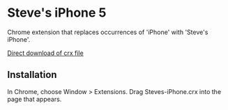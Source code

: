Steve's iPhone 5
=============

Chrome extension that replaces occurrences of 'iPhone' with 'Steve's iPhone'.

[Direct download of crx file](https://github.com/js-fleming/Steves-iPhone-5/raw/master/Source.crx)


Installation
------------

In Chrome, choose Window > Extensions.  Drag Steves-iPhone.crx into the page that appears.
